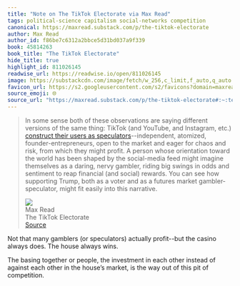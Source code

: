```yaml
---
title: "Note on The TikTok Electorate via Max Read"
tags: political-science capitalism social-networks competition
canonical: https://maxread.substack.com/p/the-tiktok-electorate
author: Max Read
author_id: f86be7c6312a2bbce5d31bd037a9f339
book: 45814263
book_title: "The TikTok Electorate"
hide_title: true
highlight_id: 811026145
readwise_url: https://readwise.io/open/811026145
image: https://substackcdn.com/image/fetch/w_256,c_limit,f_auto,q_auto:good,fl_progressive:steep/https%3A%2F%2Fbucketeer-e05bbc84-baa3-437e-9518-adb32be77984.s3.amazonaws.com%2Fpublic%2Fimages%2Fe157862e-36d4-4924-873b-8c3188451631_1280x1280.png
favicon_url: https://s2.googleusercontent.com/s2/favicons?domain=maxread.substack.com
source_emoji: 🌐
source_url: "https://maxread.substack.com/p/the-tiktok-electorate#:~:text=In%20some%20sense,into%20this%20narrative."
---
```


> In some sense both of these observations are saying different versions of the same thing: TikTok (and YouTube, and Instagram, etc.) [construct their users as speculators](https://maxread.substack.com/p/web3-as-a-speculative-community)--independent, atomized, founder-entrepreneurs, open to the market and eager for chaos and risk, from which they might profit. A person whose orientation toward the world has been shaped by the social-media feed might imagine themselves as a daring, nervy gambler, riding big swings in odds and sentiment to reap financial (and social) rewards. You can see how supporting Trump, both as a voter and as a futures market gambler-speculator, might fit easily into this narrative.
> <div class="quoteback-footer"><div class="quoteback-avatar"><img class="mini-favicon" src="https://s2.googleusercontent.com/s2/favicons?domain=maxread.substack.com"></div><div class="quoteback-metadata"><div class="metadata-inner"><span style="display:none">FROM:</span><div aria-label="Max Read" class="quoteback-author"> Max Read</div><div aria-label="The TikTok Electorate" class="quoteback-title"> The TikTok Electorate</div></div></div><div class="quoteback-backlink"><a target="_blank" aria-label="go to the full text of this quotation" rel="noopener" href="https://maxread.substack.com/p/the-tiktok-electorate#:~:text=In%20some%20sense,into%20this%20narrative." class="quoteback-arrow"> Source</a></div></div>

Not that many gamblers (or speculators) actually profit--but the casino always does. The house always wins. 

The basing together or people, the investment in each other instead of against each other in the house’s market, is the way out of this pit of competition. 